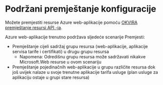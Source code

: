 <properties
    pageTitle="Premještanje web-aplikacije resurse u drugu grupu resursa"
    description="U članku se opisuje scenariji kojima možete premjestiti Web aplikacija i servisa aplikacija iz jedne grupe resursa u drugu."
    services="app-service"
    documentationCenter=""
    authors="ZainRizvi"
    manager="wpickett"
    editor=""/>

<tags
    ms.service="app-service"
    ms.workload="web"
    ms.tgt_pltfrm="na"
    ms.devlang="na"
    ms.topic="article"
    ms.date="01/04/2016"
    ms.author="zarizvi"/>
    
# <a name="supported-move-configurations"></a>Podržani premještanje konfiguracije

Možete premjestiti resurse Azure web-aplikacije pomoću [OKVIRA premještanje resursi API -ja](../resource-group-move-resources.md).

Azure web-aplikacije trenutno podržava sljedeće scenarije Premjesti:

* Premještanje cijeli sadržaj grupu resursa (web-aplikacije, aplikacije servisa tarife i certifikati) u drugu grupu resursa 
    * Napomena: Odredišnu grupu resursa može sadržavati nikakve Microsoft.Web resurse u ovom scenariju
* Premještanje pojedinačnih web-aplikacije u grupu različite resursa dok još uvijek nalaze u svoje trenutne aplikacije tarifa usluge (plan usluge za aplikaciju ostaje u grupi stare resursa)
